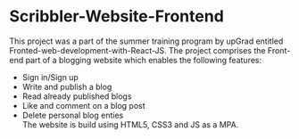 # Scribbler-Website-Frontend
This project was a part of the summer training program by upGrad entitled Fronted-web-development-with-React-JS.
The project comprises the Front-end part of a blogging website which enables the following features:
- Sign in/Sign up
- Write and publish a blog
- Read already published blogs
- Like and comment on a blog post
- Delete personal blog enties<br>
The website is build using HTML5, CSS3 and JS as a MPA.
